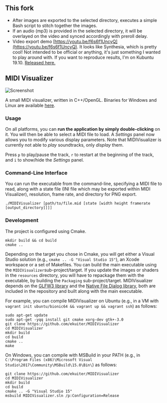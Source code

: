 ## This fork
* After images are exported to the selected directory, executes a simple Bash script to stitch together the images. 
* If an audio (mp3) is provided in the selected directory, it will be overlayed on the video and synced accordingly with preroll delay.
* Video export demo [https://youtu.be/f6s6f1UncyQ](https://youtu.be/f6s6f1UncyQ). It looks like Synthesia, which is pretty cool! Not intended to be official or anything, it's just something I wanted to play around with. If you want to reproduce results, I'm on Kubuntu 19.10. [Released here.](https://github.com/kaisubr/MIDIVisualizer/releases)

## MIDI Visualizer

![Screenshot](screenshot.png)

A small MIDI visualizer, written in C++/OpenGL. Binaries for Windows and Linux are available [here](https://github.com/ekuiter/MIDIVisualizer/releases).

### Usage

On all platforms, you can **run the application by simply double-clicking** on it. You will then be able to select a MIDI file to load. A *Settings* panel now allows you to modify various display parameters. Note that MIDIVisualizer is currently not able to *play* soundtracks, only *display* them.

Press `p` to play/pause the track, `r` to restart at the beginning of the track, and `i` to show/hide the *Settings* panel. 

### Command-Line Interface

You can run the executable from the command-line, specifying a MIDI file to read, along with a state file (INI file which may be exported within MIDI Visualizer), resolution, frame rate, and directory for PNG export.

    ./MIDIVisualizer [path/to/file.mid [state [width height framerate [output_directory]]]]

### Development

The project is configured using Cmake.

    mkdir build && cd build
    cmake ..
    
Depending on the target you chose in Cmake, you will get either a Visual Studio solution (e.g., `cmake .. -G "Visual Studio 15"`), an Xcode workspace or a set of Makefiles. You can build the main executable using the `MIDIVisualizer`sub-project/target. If you update the images or shaders in the `resources` directory, you will have to repackage them with the executable, by building the `Packaging` sub-project/target. MIDIVisualizer depends on the [GLFW3 library](http://www.glfw.org) and the [Native File Dialog library](https://github.com/mlabbe/nativefiledialog), both are included in the repository and built along with the main executable.

For example, you can compile MIDIVisualizer on Ubuntu (e.g., in a VM with `vagrant init ubuntu/bionic64 && vagrant up && vagrant ssh`) as follows:

    sudo apt-get update
    sudo apt-get -yqq install git cmake xorg-dev gtk+-3.0
    git clone https://github.com/ekuiter/MIDIVisualizer
    cd MIDIVisualizer
    mkdir build
    cd build
    cmake ..
    make

On Windows, you can compile with MSBuild in your PATH (e.g., in `C:\Program Files (x86)\Microsoft Visual Studio\2017\Community\MSBuild\15.0\Bin\`) as follows:

    git clone https://github.com/ekuiter/MIDIVisualizer
    cd MIDIVisualizer
    mkdir build
    cd build
    cmake .. -G "Visual Studio 15"
    msbuild MIDIVisualizer.sln /p:Configuration=Release
